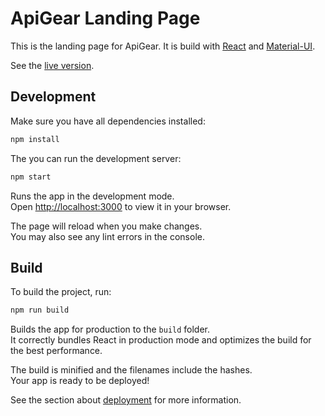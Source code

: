 # ApiGear Landing Page

This is the landing page for ApiGear. It is build with [React](https://reactjs.org/) and [Material-UI](https://mui.com/).

See the [live version](https://apigear.io/).


## Development

Make sure you have all dependencies installed:

```bash
npm install
```

The you can run the development server:

```bash
npm start
```

Runs the app in the development mode.\
Open [http://localhost:3000](http://localhost:3000) to view it in your browser.

The page will reload when you make changes.\
You may also see any lint errors in the console.

## Build

To build the project, run:

```bash
npm run build
```

Builds the app for production to the `build` folder.\
It correctly bundles React in production mode and optimizes the build for the best performance.

The build is minified and the filenames include the hashes.\
Your app is ready to be deployed!

See the section about [deployment](https://facebook.github.io/create-react-app/docs/deployment) for more information.


